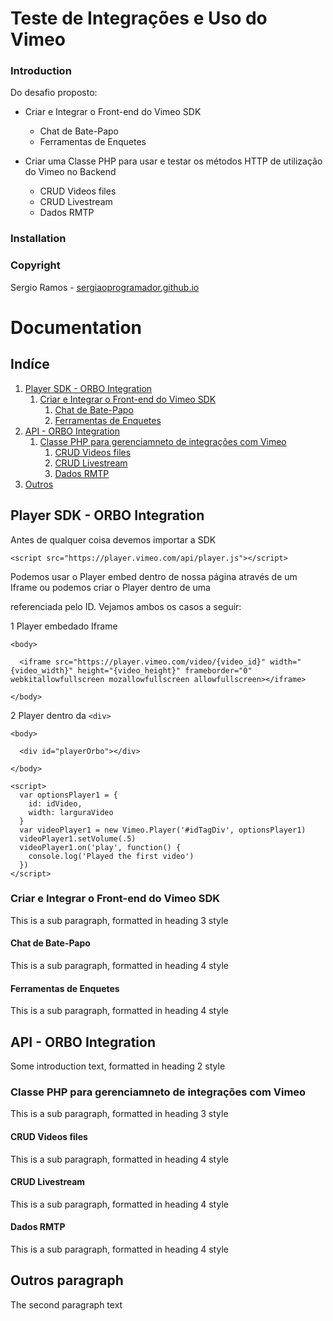 # Teste de Integrações e Uso do Vimeo

### Introduction
Do desafio proposto:

- Criar e Integrar o Front-end do Vimeo SDK
    - Chat de Bate-Papo
    - Ferramentas de Enquetes

- Criar uma Classe PHP  para usar e testar os métodos HTTP de utilização do Vimeo no Backend
    - CRUD Videos files
    - CRUD Livestream
    - Dados RMTP

### Installation
<!-- O Laravel possui um conjunto de requisitos para funcionar perfeitamente em ambientes específicos. 
Esta seção específica - [requisítos do laravel](https://laravel.com/docs/7.x#server-requirements) - Laravel Documentação.

Para compilar o projeto é necessário ter instalado o [Composer](https://getcomposer.org/) e [Node](https://nodejs.org/) em sua máquina.

Assumindo que sua máquina possua os requisitos listdos - Vamos processar a instalação e compilar o projeto para ser executado.

1. Abra no cmd ou aplicativo de terminal e navegue até esta pasta
2. Execute os seguintes comandos

```bash
composer install
```

```bash
cp .env.example .env
```

```bash
php artisan key:generate
```

```bash
npm install
```

```bash
npm run dev
```

```bash
php artisan serve
``` -->

<!-- E navegue até o link do servidor gerado (http://127.0.0.1:8000) -->

### Copyright

Sergio Ramos - [sergiaoprogramador.github.io](https://sergiaoprogramador.github.io)


# Documentation

## Indíce
1. [Player SDK - ORBO Integration](#orboSdk)
    1. [Criar e Integrar o Front-end do Vimeo SDK](#orboFrontSdk)
        1. [Chat de Bate-Papo](#orboFrontChat)
        2. [Ferramentas de Enquetes](#orboFrontEnquete)
2. [API - ORBO Integration](#orboApi)
    1. [Classe PHP para gerenciamneto de integrações com Vimeo](#orboPhpClassIntegration)
        1. [CRUD Videos files](#orboCrudVideos)
        2. [CRUD Livestream](#orboCrudLivestream)
        3. [Dados RMTP](#orboLinkRmtp)
3. [Outros](#outros)

## Player SDK - ORBO Integration <a name="orboSdk"></a>

Antes de qualquer coisa devemos importar a SDK 


`<script src="https://player.vimeo.com/api/player.js"></script>`

Podemos usar o Player embed dentro de nossa página através de um Iframe ou podemos criar o Player dentro de uma <div> referenciada pelo ID. Vejamos ambos os casos a seguir: 

1 Player embedado Iframe

```
<body>

  <iframe src="https://player.vimeo.com/video/{video_id}" width="{video_width}" height="{video_height}" frameborder="0" webkitallowfullscreen mozallowfullscreen allowfullscreen></iframe>

</body>
```

2 Player dentro da `<div>`
    
```
<body>

  <div id="playerOrbo"></div>

</body>
```

```
<script>
  var optionsPlayer1 = {
    id: idVideo,
    width: larguraVideo
  }
  var videoPlayer1 = new Vimeo.Player('#idTagDiv', optionsPlayer1)
  videoPlayer1.setVolume(.5)
  videoPlayer1.on('play', function() {
    console.log('Played the first video')
  })
</script>
```

### Criar e Integrar o Front-end do Vimeo SDK <a name="orboFrontSdk"></a>
This is a sub paragraph, formatted in heading 3 style

#### Chat de Bate-Papo <a name="orboFrontChat"></a>
This is a sub paragraph, formatted in heading 4 style

#### Ferramentas de Enquetes <a name="orboFrontEnquete"></a>
This is a sub paragraph, formatted in heading 4 style

## API - ORBO Integration <a name="orboApi"></a>
Some introduction text, formatted in heading 2 style

### Classe PHP para gerenciamneto de integrações com Vimeo <a name="orboPhpClassIntegration"></a>
This is a sub paragraph, formatted in heading 3 style

#### CRUD Videos files <a name="orboCrudVideos"></a>
This is a sub paragraph, formatted in heading 4 style

#### CRUD Livestream <a name="orboCrudLivestream"></a>
This is a sub paragraph, formatted in heading 4 style

#### Dados RMTP <a name="orboLinkRmtp"></a>
This is a sub paragraph, formatted in heading 4 style

## Outros paragraph <a name="outros"></a>
The second paragraph text
